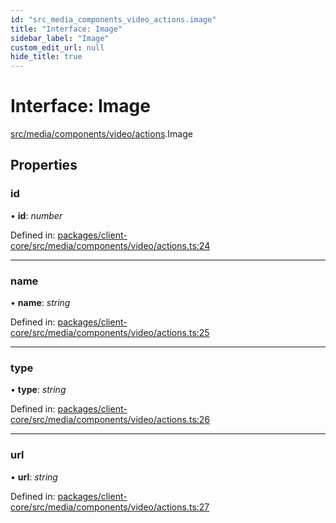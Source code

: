 ```yaml
---
id: "src_media_components_video_actions.image"
title: "Interface: Image"
sidebar_label: "Image"
custom_edit_url: null
hide_title: true
---
```


# Interface: Image

[src/media/components/video/actions](../modules/src_media_components_video_actions.md).Image

## Properties

### id

• **id**: *number*

Defined in: [packages/client-core/src/media/components/video/actions.ts:24](https://github.com/xr3ngine/xr3ngine/blob/673ad6a5f/packages/client-core/src/media/components/video/actions.ts#L24)

___

### name

• **name**: *string*

Defined in: [packages/client-core/src/media/components/video/actions.ts:25](https://github.com/xr3ngine/xr3ngine/blob/673ad6a5f/packages/client-core/src/media/components/video/actions.ts#L25)

___

### type

• **type**: *string*

Defined in: [packages/client-core/src/media/components/video/actions.ts:26](https://github.com/xr3ngine/xr3ngine/blob/673ad6a5f/packages/client-core/src/media/components/video/actions.ts#L26)

___

### url

• **url**: *string*

Defined in: [packages/client-core/src/media/components/video/actions.ts:27](https://github.com/xr3ngine/xr3ngine/blob/673ad6a5f/packages/client-core/src/media/components/video/actions.ts#L27)
